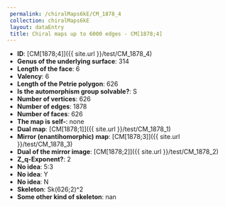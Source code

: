 ```yaml
--- 
 permalink: /chiralMaps6kE/CM_1878_4 
 collection: chiralMaps6kE
 layout: dataEntry
 title: Chiral maps up to 6000 edges - CM[1878;4]
---
```


- **ID**: [CM[1878;4]]({{ site.url }}/test/CM_1878_4)
- **Genus of the underlying surface**: 314
- **Length of the face**: 6
- **Valency**: 6
- **Length of the Petrie polygon**: 626
- **Is the automorphism group solvable?**: S
- **Number of vertices**: 626
- **Number of edges**: 1878
- **Number of faces**: 626
- **The map is self-**: none
- **Dual map**: [CM[1878;1]]({{ site.url }}/test/CM_1878_1)
- **Mirror (enantihomorphic) map**: [CM[1878;3]]({{ site.url }}/test/CM_1878_3)
- **Dual of the mirror image**: [CM[1878;2]]({{ site.url }}/test/CM_1878_2)
- **Z_q-Exponent?**: 2
- **No idea**:  5:3
- **No idea**: Y
- **No idea**: N
- **Skeleton**: Sk(626;2)^2
- **Some other kind of skeleton**: nan
